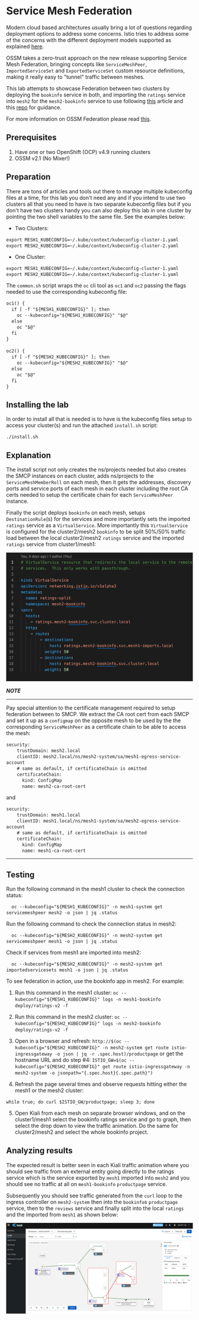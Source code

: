 # Service Mesh Federation

Modern cloud based architectures usually bring a lot of questions regarding deployment options to address some concerns. Istio tries to address some of the concerns with the different deployment models supported as explained [here](https://istio.io/latest/docs/ops/deployment/deployment-models/).

OSSM takes a zero-trust approach on the new release supporting Service Mesh Federation, bringing concepts like `ServiceMeshPeer`, `ImportedServiceSet` and `ExportedServiceSet` custom resource definitions, making it really easy to "tunnel" traffic between meshes.

This lab attempts to showcase Federation between two clusters by deploying the `bookinfo` service in both, and importing the `ratings` service into `mesh2` for the `mesh2-bookinfo` service to use following [this](https://cloud.redhat.com/blog/introducing-openshift-service-mesh-2.1-federation-has-arrived) article and this [repo](https://github.com/maistra/istio/tree/maistra-2.1/pkg/servicemesh/federation/example/config-poc) for guidance.

For more information on OSSM Federation please read [this](https://docs.openshift.com/container-platform/4.9/service_mesh/v2x/ossm-federation.html).

## Prerequisites

1. Have one or two OpenShift (OCP) v4.9 running clusters
2. OSSM v2.1 (No Mixer!)

## Preparation

There are tons of articles and tools out there to manage multiple kubeconfig files at a time, for this lab you don't need any and if you intend to use two clusters all that you need to have is two separate kubeconfig files but if you don't have two clusters handy you can also deploy this lab in one cluster by pointing the two shell variables to the same file. See the examples below:

* Two Clusters:
```
export MESH1_KUBECONFIG=~/.kube/context/kubeconfig-cluster-1.yaml
export MESH2_KUBECONFIG=~/.kube/context/kubeconfig-cluster-2.yaml
```

* One Cluster:
```
export MESH1_KUBECONFIG=~/.kube/context/kubeconfig-cluster-1.yaml
export MESH2_KUBECONFIG=~/.kube/context/kubeconfig-cluster-1.yaml
```

The `common.sh` script wraps the `oc` cli tool as `oc1` and `oc2` passing the flags needed to use the corresponding kubeconfig file:
```
oc1() {
  if [ -f "${MESH1_KUBECONFIG}" ]; then
    oc --kubeconfig="${MESH1_KUBECONFIG}" "$@"
  else
    oc "$@"
  fi
}

oc2() {
  if [ -f "${MESH2_KUBECONFIG}" ]; then
    oc --kubeconfig="${MESH2_KUBECONFIG}" "$@"
  else
    oc "$@"
  fi
}
```

## Installing the lab

In order to install all that is needed is to have is the kubeconfig files setup to access your cluster(s) and run the attached `install.sh` script:
```
./install.sh
```

## Explanation

The install script not only creates the ns/projects needed but also creates the SMCP instances on each cluster, adds ns/projects to the `ServiceMeshMemberRoll` on each mesh, then it gets the addresses, discovery ports and service ports of each mesh in each cluster including the root CA certs needed to setup the certificate chain for each `ServiceMeshPeer` instance. 

Finally the script deploys `bookinfo` on each mesh, setups `DestinationRule`(s) for the services and more importantly sets the imported `ratings` service as a `VirtualService`. More importantly this `VirtualService` is configured for the cluster2/mesh2 `bookinfo` to be split 50%/50% traffic load between the local cluster2/mesh2 `ratings` service and the imported `ratings` service from cluster1/mesh1:

![](../images/raitings-split.png)

***NOTE***
***
Pay special attention to the certificate management required  to setup federation between to SMCP. We extract the CA root cert from each SMCP and set it up as a `configmap` on the opposite mesh to be used by the the corresponding `ServiceMeshPeer` as a certificate chain to be able to access the mesh:

```
security:
    trustDomain: mesh2.local
    clientID: mesh2.local/ns/mesh2-system/sa/mesh1-egress-service-account
    # same as default, if certificateChain is omitted
    certificateChain:
      kind: ConfigMap
      name: mesh2-ca-root-cert
```
and
```
security:
    trustDomain: mesh1.local
    clientID: mesh1.local/ns/mesh1-system/sa/mesh2-egress-service-account
    # same as default, if certificateChain is omitted
    certificateChain:
      kind: ConfigMap
      name: mesh1-ca-root-cert
```
***

## Testing
Run the following command in the mesh1 cluster to check the connection status:
```
  oc --kubeconfig="${MESH1_KUBECONFIG}" -n mesh1-system get servicemeshpeer mesh2 -o json | jq .status
```

Run the following command to check the connection status in mesh2:
```
  oc --kubeconfig="${MESH2_KUBECONFIG}" -n mesh2-system get servicemeshpeer mesh1 -o json | jq .status
```

Check if services from mesh1 are imported into mesh2:
```
  oc --kubeconfig="${MESH2_KUBECONFIG}" -n mesh2-system get importedservicesets mesh1 -o json | jq .status
```

To see federation in action, use the bookinfo app in mesh2. For example:

  1. Run this command in the mesh1 cluster: 
    ```
    oc --kubeconfig="${MESH1_KUBECONFIG}" logs -n mesh1-bookinfo deploy/ratings-v2 -f
    ```

  2. Run this command in the mesh2 cluster: 
    ```
    oc --kubeconfig="${MESH2_KUBECONFIG}" logs -n mesh2-bookinfo deploy/ratings-v2 -f
    ```

  3. Open in a browser and refresh:
    ```
    http://$(oc --kubeconfig="${MESH2_KUBECONFIG}" -n mesh2-system get route istio-ingressgateway -o json | jq -r .spec.host)/productpage
    ```
    or get the hostname URL and do step #4:
    ```
    ISTIO_GW=$(oc --kubeconfig="${MESH2_KUBECONFIG}" get route istio-ingressgateway -n mesh2-system -o jsonpath="{.spec.host}{.spec.path}")
    ```

  4. Refresh the page several times and observe requests hitting either the mesh1 or the mesh2 cluster:
  ```
  while true; do curl $ISTIO_GW/productpage; sleep 3; done
  ```

  5. Open Kiali from each mesh on separate browser windows, and on the cluster1/mesh1 select the bookinfo ratings service and go to graph, then select the drop down to view the traffic animation. Do the same for cluster2/mesh2 and select the whole bookinfo project.

## Analyzing results

The expected result is better seen in each Kiali traffic animation where you should see traffic from an external entity going directly to the ratings service which is the service exported by `mesh1` imported into `mesh2` and you should see no traffic at all on `mesh1-bookinfo` `productpage` service. 

Subsequently you should see traffic generated from the `curl` loop to the ingress controller on `mesh2-system` then into the `bookinfo`s `productpage` service, then to the `reviews` service and finally split into the local `ratings` and the imported from `mesh1` as shown below:

![](../images/federation.png)